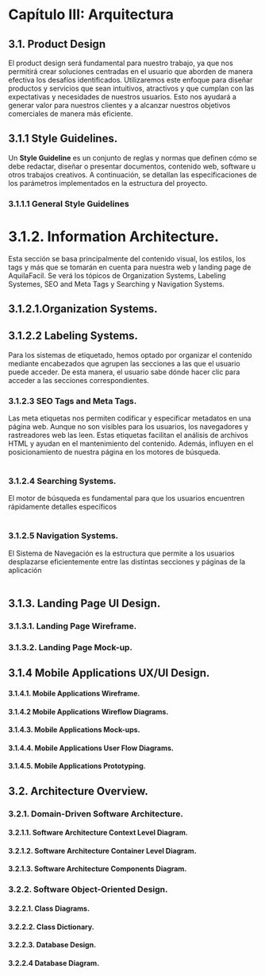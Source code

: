 # Capítulo III: Arquitectura

## 3.1. Product Design
El product design será fundamental para nuestro trabajo, ya que nos permitirá crear soluciones centradas en el usuario que aborden de manera efectiva los desafíos identificados. Utilizaremos este enfoque para diseñar productos y servicios que sean intuitivos, atractivos y que cumplan con las expectativas y necesidades de nuestros usuarios. Esto nos ayudará a generar valor para nuestros clientes y a alcanzar nuestros objetivos comerciales de manera más eficiente.
## 3.1.1 Style Guidelines.
Un **Style Guideline** es un conjunto de reglas y normas que definen cómo se debe redactar, diseñar o presentar documentos, contenido web, software u otros trabajos creativos. A continuación, se detallan las especificaciones de los parámetros implementados en la estructura del proyecto.
### 3.1.1.1 General Style Guidelines

# 3.1.2. Information Architecture. 
<td>Esta sección se basa principalmente del contenido visual, los estilos, los tags y más que se tomarán en cuenta para nuestra web y landing page de AquilaFacil. Se verá los tópicos de Organization Systems, Labeling Systemes, SEO and Meta Tags y Searching y Navigation Systems.</td>

## 3.1.2.1.Organization Systems.

## 3.1.2.2 Labeling Systems.
<td>Para los sistemas de etiquetado, hemos optado por organizar el contenido mediante encabezados que agrupen las secciones a las que el usuario puede acceder. De esta manera, el usuario sabe dónde hacer clic para acceder a las secciones correspondientes.</td>

### 3.1.2.3 SEO Tags and Meta Tags. 
<td>Las meta etiquetas nos permiten codificar y especificar metadatos en una página web. Aunque no son visibles para los usuarios, los navegadores y rastreadores web las leen. Estas etiquetas facilitan el análisis de archivos HTML y ayudan en el mantenimiento del contenido. Además, influyen en el posicionamiento de nuestra página en los motores de búsqueda.</td>
<br><br>


### 3.1.2.4 Searching Systems.
<td>El motor de búsqueda es fundamental para que los usuarios encuentren rápidamente detalles específicos</td>
<br><br>

### 3.1.2.5 Navigation Systems.
<td>El Sistema de Navegación es la estructura que permite a los usuarios desplazarse eficientemente entre las distintas secciones y páginas de la aplicación</td>
<br><br>

## 3.1.3. Landing Page UI Design. 

### 3.1.3.1. Landing Page Wireframe.
### 3.1.3.2. Landing Page Mock-up. 

## 3.1.4 Mobile Applications UX/UI Design. 
####  3.1.4.1. Mobile Applications Wireframe.
####  3.1.4.2  Mobile Applications Wireflow Diagrams. 
####  3.1.4.3. Mobile Applications Mock-ups.
####  3.1.4.4. Mobile Applications User Flow Diagrams. 
####  3.1.4.5. Mobile Applications Prototyping. 

## 3.2. Architecture Overview. 
### 3.2.1. Domain-Driven Software Architecture.
#### 3.2.1.1. Software Architecture Context Level Diagram.
#### 3.2.1.2. Software Architecture Container Level Diagram.
#### 3.2.1.3. Software Architecture Components Diagram. 
###  3.2.2. Software Object-Oriented Design.
#### 3.2.2.1. Class Diagrams. 
#### 3.2.2.2. Class Dictionary. 
#### 3.2.2.3. Database Design. 
#### 3.2.2.4 Database Diagram. 